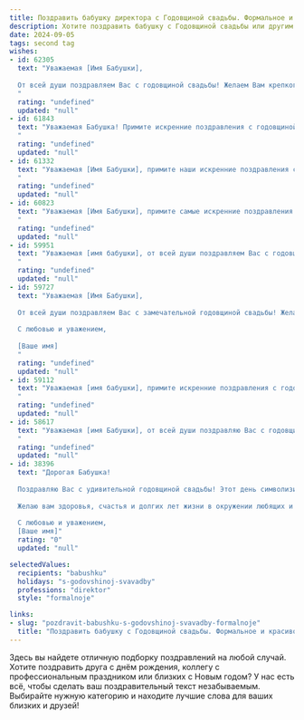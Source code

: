 ```yaml
---
title: Поздравить бабушку директора с Годовщиной свадьбы. Формальное и красивое
description: Хотите поздравить бабушку с Годовщиной свадьбы или другим праздником? Наш ИИ создаст незабываемое поздравление, а вы обязательно выделитесь среди других.  
date: 2024-09-05
tags: second tag
wishes:
- id: 62305
  text: "Уважаемая [Имя Бабушки],
  
  От всей души поздравляем Вас с годовщиной свадьбы! Желаем Вам крепкого здоровья, семейного благополучия, долгих лет жизни, наполненных любовью и счастьем. Пусть Ваш богатый опыт руководства, накопленный за годы работы в качестве директора, всегда помогает Вам в семейной жизни, а Ваша мудрость и доброта вдохновляют близких.
  "
  rating: "undefined"
  updated: "null"
- id: 61843
  text: "Уважаемая Бабушка! Примите искренние поздравления с годовщиной Вашей свадьбы! Желаю Вам крепкого здоровья, семейного благополучия, долгих лет жизни, наполненных радостью и любовью. Пусть Ваша мудрость и опыт всегда будут примером для всех нас!
  "
  rating: "undefined"
  updated: "null"
- id: 61332
  text: "Уважаемая [Имя Бабушки], примите наши искренние поздравления с замечательной годовщиной свадьбы! Желаем Вам и Вашему супругу крепкого здоровья, семейного благополучия, долгих лет счастливой совместной жизни и по-прежнему ярких и светлых чувств. Пусть Ваша любовь и взаимопонимание продолжают дарить радость и тепло.
  "
  rating: "undefined"
  updated: "null"
- id: 60823
  text: "Уважаемая [Имя Бабушки], примите самые искренние поздравления с годовщиной Вашей свадьбы! Желаем Вам крепкого здоровья, семейного благополучия и долгих лет, полных любви и радости. Пусть Ваша жизнь, как и Ваша любовь, будет наполнена яркими красками и неизменной гармонией.
  "
  rating: "undefined"
  updated: "null"
- id: 59951
  text: "Уважаемая [имя бабушки], от всей души поздравляем Вас с годовщиной свадьбы! Желаем Вам крепкого здоровья, семейного благополучия и неиссякаемой любви, которая с годами только крепнет! Пусть каждый день Вашей жизни будет наполнен счастьем, радостью и безграничной заботой друг о друге.
  "
  rating: "undefined"
  updated: "null"
- id: 59727
  text: "Уважаемая [Имя Бабушки],
  
  От всей души поздравляем Вас с замечательной годовщиной свадьбы! Желаем Вам крепкого здоровья, семейного благополучия, тепла и любви! Пусть Ваша жизнь будет наполнена счастьем и радостью, а опыт, накопленный за годы совместной жизни, станет ценным наследием для ваших потомков.
  
  С любовью и уважением,
  
  [Ваше имя]
  "
  rating: "undefined"
  updated: "null"
- id: 59112
  text: "Уважаемая [имя бабушки], примите искренние поздравления с годовщиной свадьбы! Желаем Вам крепкого здоровья, благополучия и долгих лет счастливой семейной жизни. Пусть ваша любовь и взаимопонимание остаются неизменными, а каждый день будет наполнен радостью и теплом.
  "
  rating: "undefined"
  updated: "null"
- id: 58617
  text: "Уважаемая [имя Бабушки], от всей души поздравляю Вас с годовщиной свадьбы! Желаю Вам крепкого здоровья, семейного благополучия, радости и любви, которая с годами только крепнет. Пусть каждый день Вашей жизни будет наполнен счастьем и удовлетворением от созидательной работы в роли директора.
  "
  rating: "undefined"
  updated: "null"
- id: 38396
  text: "Дорогая Бабушка!
  
  Поздравляю Вас с удивительной годовщиной свадьбы! Этот день символизирует не только годы совместной жизни, но и крепость вашей любви, мудрость и терпение, которые вы вложили в укрепление семейных уз. Как Директор, вы руководите не только на работе, но и в сердце нашей семьи, вдохновляя нас на добрые поступки и поддерживая в трудные моменты.
  
  Желаю вам здоровья, счастья и долгих лет жизни в окружении любящих и заботливых людей. Пусть каждый новый день приносит радость, а в доме всегда царит свет и уют.
  
  С любовью и уважением,
  [Ваше имя]"
  rating: "0"
  updated: "null"

selectedValues:
  recipients: "babushku"
  holidays: "s-godovshinoj-svavadby"
  professions: "direktor"
  style: "formalnoje"

links:
- slug: "pozdravit-babushku-s-godovshinoj-svavadby-formalnoje"
  title: "Поздравить бабушку с Годовщиной свадьбы. Формальное и красивое"
---
```


Здесь вы найдете отличную подборку поздравлений на любой случай. 
Хотите поздравить друга с днём рождения, коллегу с профессиональным праздником или близких с Новым годом? У нас есть всё, чтобы сделать ваш поздравительный текст незабываемым. Выбирайте нужную категорию и находите лучшие слова для ваших близких и друзей!
